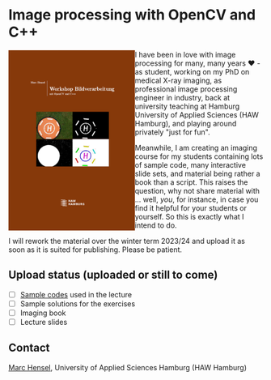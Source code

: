 # Image processing with OpenCV and C++
<img src="./assets/Cover.png" width="250" align=left>

I have been in love with image processing for many, many years :heart: - as student, working on my PhD on medical X-ray imaging, as professional image processing engineer in industry, back at university teaching at Hamburg University of Applied Sciences (HAW Hamburg), and playing around privately "just for fun".<p>

Meanwhile, I am creating an imaging course for my students containing lots of sample code, many interactive slide sets, and material being rather a book than a script. This raises the question, why not share material with ... well, _you_, for instance, in case you find it helpful for your students or yourself. So this is exactly what I intend to do.<p>

I will rework the material over the winter term 2023/24 and upload it as soon as it is suited for publishing. Please be patient.
<br clear=all>

## Upload status (uploaded or still to come)
- [ ] [Sample codes](src/lecture) used in the lecture
- [ ] Sample solutions for the exercises
- [ ] Imaging book
- [ ] Lecture slides

## Contact
[Marc Hensel](http://www.haw-hamburg.de/marc-hensel), University of Applied Sciences Hamburg (HAW Hamburg)
